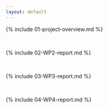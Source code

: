 ```yaml
---
layout: default
---
```


{% include 01-project-overview.md %}

<br>

{% include 02-WP2-report.md %}

<br>

{% include 03-WP3-report.md %}

<br>

{% include 04-WP4-report.md %}


